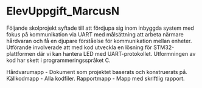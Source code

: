 # ElevUppgift_MarcusN

Följande skolprojekt syftade till att fördjupa sig inom inbyggda system med fokus på kommunikation via UART med målsättning att arbeta närmare hårdvaran och 
få en djupare förståelse för kommunikation mellan enheter. Utförande involverade att med kod utveckla en lösning för STM32-plattformen där vi kan hantera 
LED med UART-protokollet. Utformningen av kod har skett i programmeringsspråket C. 

Hårdvarumapp - Dokument som projektet baserats och konstruerats på.
Källkodmapp - Alla kodfiler.
Rapportmapp - Mapp med skriftlig rapport. 
